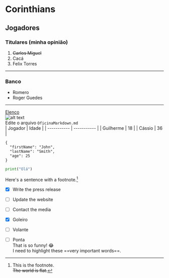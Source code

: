 # Corinthians 
## Jogadores 
### Titulares (**minha opinião**)
1. ~~Carlos Miguel~~
2. Cacá
3. Felix Torres
---
### Banco
- Romero
- Roger Guedes<br>
---
[Elenco](https://www.corinthians.com.br/futebol/profissional/elenco)<br>
![alt text](https://cdn.meutimao.com.br/fotos-do-corinthians/w941/2022/07/10/elenco_do_corinthians_antes_da_bola_rolar_9af8.jpg)<br>
Edite o arquivo `OficinaMarkdown.md`<br>
| Jogador | Idade |
| ----------- | ----------- |
| Guilherme | 18 |
| Cássio | 36 |
```
{
  "firstName": "John",
  "lastName": "Smith",
  "age": 25
}
```

```python
print("Olá")
```
Here's a sentence with a footnote.[^1]

[^1]: This is the footnote.<br>
~~The world is flat.~~
- [x] Write the press release
- [ ] Update the website
- [ ] Contact the media

- [x] Goleiro
- [ ] Volante
- [ ] Ponta <br>
That is so funny! :joy:<br>
I need to highlight these ==very important words==.
